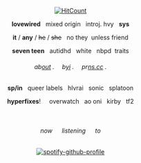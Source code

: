 
<div align="center">

[![HitCount](https://img.shields.io/endpoint?url=https%3A%2F%2Fhits.dwyl.com%2Flovewired%2Flovewired.json&style=flat-square&label=Views%20%3A&labelColor=%230D1117&color=%230D1117)](http://hits.dwyl.com/lovewired/lovewired)

**lovewired** &nbsp; mixed origin &nbsp; introj. hvy &nbsp; **sys**

**it** / **any** / ~~he~~ / ~~she~~ &nbsp; no they&nbsp; unless friend

**seven teen** &nbsp; autidhd &nbsp; white &nbsp; nbpd &nbsp;traits

###### ab[out](https://bundlrs.cc/artists) .  b[yi](https://bundlrs.cc/lesbigay) .  pr[ns.cc](https://prns.cc/bmfoz) .

**sp/in** &nbsp; queer labels &nbsp; hlvrai &nbsp; sonic &nbsp; splatoon

**hyperfixes**! &nbsp; &nbsp; overwatch &nbsp; ao oni &nbsp; kirby &nbsp; tf2

&nbsp;

###### now   listening   to

[![spotify-github-profile](https://spotify-github-profile.kittinanx.com/api/view?uid=la6bhsh7ybicefu719givlzt4&cover_image=true&theme=novatorem&show_offline=true&background_color=121212&interchange=false&bar_color=3366ff&bar_color_cover=false)](https://spotify-github-profile.kittinanx.com/api/view?uid=la6bhsh7ybicefu719givlzt4&redirect=true)

